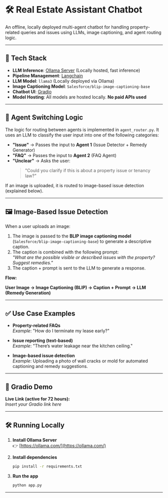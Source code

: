# 🛠️ Real Estate Assistant Chatbot

An offline, locally deployed multi-agent chatbot for handling property-related queries and issues using LLMs, image captioning, and agent routing logic.

---

## 🧰 Tech Stack

- **LLM Inference**: [Ollama Server](https://ollama.com/) (Locally hosted, fast inference)  
- **Pipeline Management**: [Langchain](https://www.langchain.com/)  
- **LLM Model**: `llama3` (Locally deployed via Ollama)  
- **Image Captioning Model**: `Salesforce/blip-image-captioning-base`  
- **Chatbot UI**: [Gradio](https://gradio.app/)  
- **Model Hosting**: All models are hosted locally. **No paid APIs used**

---

## 🤖 Agent Switching Logic

The logic for routing between agents is implemented in `agent_router.py`. It uses an LLM to classify the user input into one of the following categories:

- **"Issue"** → Passes the input to **Agent 1** (Issue Detector + Remedy Generator)
- **"FAQ"** → Passes the input to **Agent 2** (FAQ Agent)
- **"Unclear"** → Asks the user:
  > "Could you clarify if this is about a property issue or tenancy law?"

If an image is uploaded, it is routed to image-based issue detection (explained below).

---

## 🖼️ Image-Based Issue Detection

When a user uploads an image:

1. The image is passed to the **BLIP image captioning model** (`Salesforce/blip-image-captioning-base`) to generate a descriptive caption.
2. The caption is combined with the following prompt:  
   _"What are the possible visible or described issues with the property? Suggest remedies."_
3. The caption + prompt is sent to the LLM to generate a response.

**Flow:**

**User Image → Image Captioning (BLIP) → Caption + Prompt → LLM (Remedy Generation)**

---

## ✅ Use Case Examples

- **Property-related FAQs**  
  _Example_: "How do I terminate my lease early?"

- **Issue reporting (text-based)**  
  _Example_: "There’s water leakage near the kitchen ceiling."

- **Image-based issue detection**  
  _Example_: Uploading a photo of wall cracks or mold for automated captioning and remedy suggestions.

---

## 🚀 Gradio Demo

**Live Link (active for 72 hours):**  
*Insert your Gradio link here*

---

## 🛠️ Running Locally

1. **Install Ollama Server**  
   👉 [https://ollama.com/](https://ollama.com/)

2. **Install dependencies**  
   ```bash
   pip install -r requirements.txt
   ```

3. **Run the app**  
   ```bash
   python app.py
   ```

---
